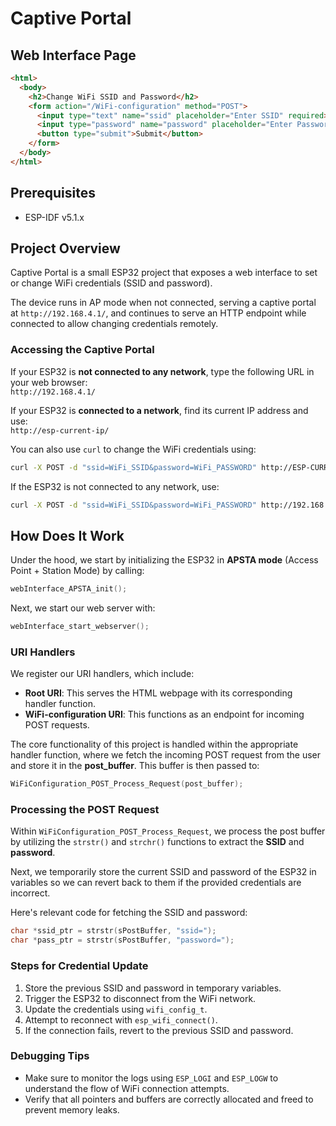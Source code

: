 # Captive Portal

## Web Interface Page

```html
<html>
  <body>
    <h2>Change WiFi SSID and Password</h2>
    <form action="/WiFi-configuration" method="POST">
      <input type="text" name="ssid" placeholder="Enter SSID" required>
      <input type="password" name="password" placeholder="Enter Password" required>
      <button type="submit">Submit</button>
    </form>
  </body>
</html>
```

## Prerequisites

- ESP-IDF v5.1.x

## Project Overview

Captive Portal is a small ESP32 project that exposes a web interface to set or change WiFi credentials (SSID and password).

The device runs in AP mode when not connected, serving a captive portal at `http://192.168.4.1/`, and continues to serve an HTTP endpoint while connected to allow changing credentials remotely.

### Accessing the Captive Portal

If your ESP32 is **not connected to any network**, type the following URL in your web browser:  
`http://192.168.4.1/`

If your ESP32 is **connected to a network**, find its current IP address and use:  
`http://esp-current-ip/`

You can also use `curl` to change the WiFi credentials using:

```bash
curl -X POST -d "ssid=WiFi_SSID&password=WiFi_PASSWORD" http://ESP-CURRENT-IP/WiFi-configuration
```

If the ESP32 is not connected to any network, use:

```bash
curl -X POST -d "ssid=WiFi_SSID&password=WiFi_PASSWORD" http://192.168.4.1/WiFi-configuration
```

## How Does It Work

Under the hood, we start by initializing the ESP32 in **APSTA mode** (Access Point + Station Mode) by calling:

```c
webInterface_APSTA_init();
```

Next, we start our web server with:

```c
webInterface_start_webserver();
```

### URI Handlers

We register our URI handlers, which include:

- **Root URI**: This serves the HTML webpage with its corresponding handler function.
- **WiFi-configuration URI**: This functions as an endpoint for incoming POST requests.

The core functionality of this project is handled within the appropriate handler function, where we fetch the incoming POST request from the user and store it in the **post_buffer**. This buffer is then passed to:

```c
WiFiConfiguration_POST_Process_Request(post_buffer);
```

### Processing the POST Request

Within `WiFiConfiguration_POST_Process_Request`, we process the post buffer by utilizing the `strstr()` and `strchr()` functions to extract the **SSID** and **password**.

Next, we temporarily store the current SSID and password of the ESP32 in variables so we can revert back to them if the provided credentials are incorrect.

Here's relevant code for fetching the SSID and password:

```c
char *ssid_ptr = strstr(sPostBuffer, "ssid=");
char *pass_ptr = strstr(sPostBuffer, "password=");
```

### Steps for Credential Update

1. Store the previous SSID and password in temporary variables.
2. Trigger the ESP32 to disconnect from the WiFi network.
3. Update the credentials using `wifi_config_t`.
4. Attempt to reconnect with `esp_wifi_connect()`.
5. If the connection fails, revert to the previous SSID and password.

### Debugging Tips
- Make sure to monitor the logs using `ESP_LOGI` and `ESP_LOGW` to understand the flow of WiFi connection attempts.
- Verify that all pointers and buffers are correctly allocated and freed to prevent memory leaks.
